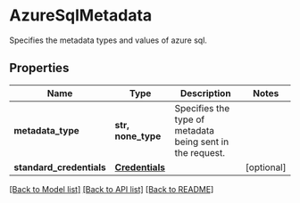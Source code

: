 # AzureSqlMetadata

Specifies the metadata types and values of azure sql.

## Properties
Name | Type | Description | Notes
------------ | ------------- | ------------- | -------------
**metadata_type** | **str, none_type** | Specifies the type of metadata being sent in the request. | 
**standard_credentials** | [**Credentials**](Credentials.md) |  | [optional] 

[[Back to Model list]](../README.md#documentation-for-models) [[Back to API list]](../README.md#documentation-for-api-endpoints) [[Back to README]](../README.md)


